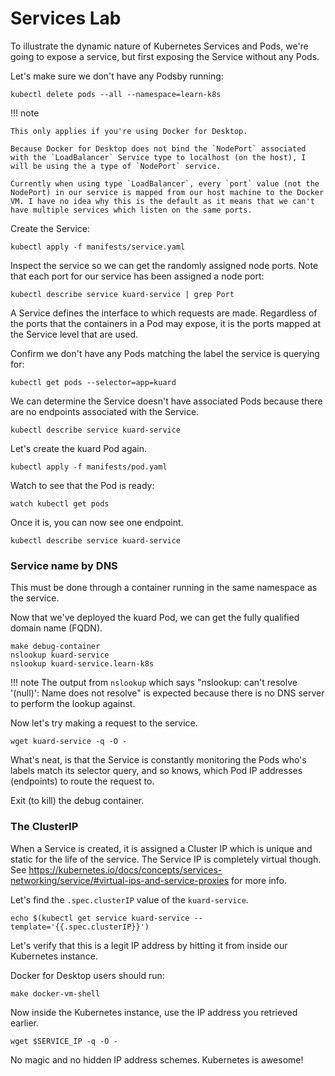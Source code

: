 # Services Lab

To illustrate the dynamic nature of Kubernetes Services and Pods, we're going to expose a service, but first exposing the Service without any Pods.

Let's make sure we don't have any Podsby running:

    kubectl delete pods --all --namespace=learn-k8s

!!! note

    This only applies if you're using Docker for Desktop.
    
    Because Docker for Desktop does not bind the `NodePort` associated with the `LoadBalancer` Service type to localhost (on the host), I will be using the a type of `NodePort` service.

    Currently when using type `LoadBalancer`, every `port` value (not the NodePort) in our service is mapped from our host machine to the Docker VM. I have no idea why this is the default as it means that we can't have multiple services which listen on the same ports.

Create the Service:

    kubectl apply -f manifests/service.yaml

Inspect the service so we can get the randomly assigned node ports. Note that each port for our service has been assigned a node port:

    kubectl describe service kuard-service | grep Port

A Service defines the interface to which requests are made. Regardless of the ports that the containers in a Pod may expose, it is the ports mapped at the Service level that are used.

Confirm we don't have any Pods matching the label the service is querying for:

    kubectl get pods --selector=app=kuard

We can determine the Service doesn't have associated Pods because there are no endpoints associated with the Service.

    kubectl describe service kuard-service

Let's create the kuard Pod again.

    kubectl apply -f manifests/pod.yaml

Watch to see that the Pod is ready:

    watch kubectl get pods

Once it is, you can now see one endpoint.

    kubectl describe service kuard-service

### Service name by DNS

This must be done through a container running in the same namespace as the service.

Now that we've deployed the kuard Pod, we can get the fully qualified domain name (FQDN).

    make debug-container
    nslookup kuard-service
    nslookup kuard-service.learn-k8s

!!! note
    The output from `nslookup` which says "nslookup: can't resolve '(null)': Name does not resolve" is expected because there is no DNS server to perform the lookup against.

Now let's try making a request to the service.

    wget kuard-service -q -O -

What's neat, is that the Service is constantly monitoring the Pods who's labels match its selector query, and so knows, which Pod IP addresses (endpoints) to route the request to.

Exit (to kill) the debug container.

### The ClusterIP

When a Service is created, it is assigned a Cluster IP which is unique and static for the life of the service. The Service IP is completely virtual though. See https://kubernetes.io/docs/concepts/services-networking/service/#virtual-ips-and-service-proxies for more info.

Let's find the `.spec.clusterIP` value of the `kuard-service`.

    echo $(kubectl get service kuard-service --template='{{.spec.clusterIP}}')

Let's verify that this is a legit IP address by hitting it from inside our Kubernetes instance.

Docker for Desktop users should run:

    make docker-vm-shell

Now inside the Kubernetes instance, use the IP address you retrieved earlier.

    wget $SERVICE_IP -q -O -

No magic and no hidden IP address schemes. Kubernetes is awesome!

<!-- TODO
 - Creating a Service alias to point to external services (e.g. PostgreSQL instance) outside of the cluster.
 - Ambassador. 
>
